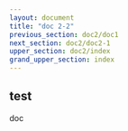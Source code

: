```yaml
---
layout: document
title: "doc 2-2"
previous_section: doc2/doc1
next_section: doc2/doc2-1
upper_section: doc2/index
grand_upper_section: index
---
```


## test
doc

